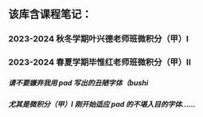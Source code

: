 ## 该库含课程笔记：
### 2023-2024 秋冬学期叶兴德老师班微积分（甲）I 
### 2023-2024 春夏学期毕惟红老师班微积分（甲）II
##### 请不要嫌弃我用 pad 写出的丑陋字体（bushi
##### 尤其是微积分（甲）I 刚开始适应 pad 的不堪入目的字体……
